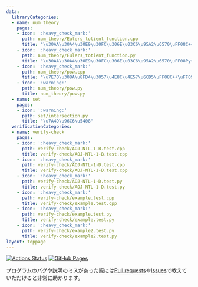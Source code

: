 ```yaml
---
data:
  libraryCategories:
  - name: num_theory
    pages:
    - icon: ':heavy_check_mark:'
      path: num_theory/Eulers_totient_function.cpp
      title: "\u30AA\u30A4\u30E9\u30FC\u306E\u03C6\u95A2\u6570\uFF08C++\uFF09"
    - icon: ':heavy_check_mark:'
      path: num_theory/Eulers_totient_function.py
      title: "\u30AA\u30A4\u30E9\u30FC\u306E\u03C6\u95A2\u6570\uFF08Python\uFF09"
    - icon: ':heavy_check_mark:'
      path: num_theory/pow.cpp
      title: "\u7E70\u308A\u8FD4\u3057\u4E8C\u4E57\u6CD5\uFF08C++\uFF09"
    - icon: ':warning:'
      path: num_theory/pow.py
      title: num_theory/pow.py
  - name: set
    pages:
    - icon: ':warning:'
      path: set/intersection.py
      title: "\u7A4D\u96C6\u5408"
  verificationCategories:
  - name: verify-check
    pages:
    - icon: ':heavy_check_mark:'
      path: verify-check/AOJ-NTL-1-B.test.cpp
      title: verify-check/AOJ-NTL-1-B.test.cpp
    - icon: ':heavy_check_mark:'
      path: verify-check/AOJ-NTL-1-D.test.cpp
      title: verify-check/AOJ-NTL-1-D.test.cpp
    - icon: ':heavy_check_mark:'
      path: verify-check/AOJ-NTL-1-D.test.py
      title: verify-check/AOJ-NTL-1-D.test.py
    - icon: ':heavy_check_mark:'
      path: verify-check/example.test.cpp
      title: verify-check/example.test.cpp
    - icon: ':heavy_check_mark:'
      path: verify-check/example.test.py
      title: verify-check/example.test.py
    - icon: ':heavy_check_mark:'
      path: verify-check/example2.test.py
      title: verify-check/example2.test.py
layout: toppage
---
```

[![Actions Status](https://github.com/Taka0007/Library/workflows/verify/badge.svg)](https://github.com/Taka0007/Library/actions)
 [![GitHub Pages](https://img.shields.io/static/v1?label=GitHub+Pages&message=+&color=brightgreen&logo=github)](https://Taka0007.github.io/Library/)


プログラムのバグや説明のミスがあった際には[Pull requests](https://github.com/Taka0007/Library/pulls)や[Issues](https://github.com/Taka0007/Library/issues)で教えていただけると非常に助かります。
